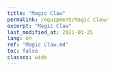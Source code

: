 ```yaml
---
title: "Magic Claw"
permalink: /equipment/Magic Claw/
excerpt: "Magic Claw"
last_modified_at: 2021-01-25
lang: en
ref: "Magic Claw.md"
toc: false
classes: wide
---
```


